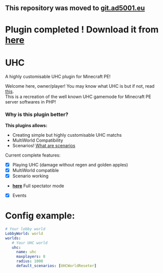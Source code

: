 ## This repository was moved to [git.ad5001.eu](https://git.ad5001.eu/Ad5001/UHC)

# Plugin completed ! Download it from [here](http://projects.ad5001.ga/UHC/download.php?d=UHC_v1.phar&n=UHC_v1.phar)

# UHC
 A highly customisable UHC plugin for Minecraft PE!

Welcome here, owner/player! You may know what UHC is but if not, read [this](wiki/What-is-UHC).    
This is a recreation of the well known UHC gamemode for Minecraft PE server softwares in PHP!    
### Why is this plugin better?
**This plugins allows:**
 - Creating simple but highly customisable UHC matchs
 - MultiWorld Compatibility
 - Scenarios! [What are scenarios](wiki/scenarios)    
    
Current complete features:
- [x] Playing UHC (damage without regen and golden apples)        
- [x] MultiWorld compatible     
- [x] Scenario working     
- **[here](https://github.com/Ad5001/SpectatorPlus)** Full spectator mode     
- [x] Events     
     
# Config example:
```yaml
# Your lobby world
LobbyWorld: world
worlds:
   # Your UHC world
   uhc:
     name: uhc
     maxplayers: 8
     radius: 1000
     default_scenarios: [UHCWorldReseter]
```
